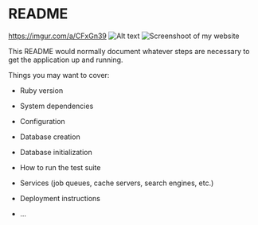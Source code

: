 # README

https://imgur.com/a/CFxGn39
![Alt text](relative/path/to/https://imgur.com/a/CFxGn39 "Screenshoot")
![Screenshoot of my website](https://imgur.com/a/CFxGn39)



This README would normally document whatever steps are necessary to get the
application up and running.

Things you may want to cover:

* Ruby version

* System dependencies

* Configuration

* Database creation

* Database initialization

* How to run the test suite

* Services (job queues, cache servers, search engines, etc.)

* Deployment instructions

* ...
